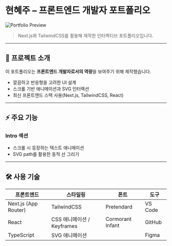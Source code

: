 # 현혜주 – 프론트엔드 개발자 포트폴리오

![Portfolio Preview](https://github.com/user-attachments/assets/1491add2-29fd-4f95-b875-f6a2215ba6d6)


> Next.js와 TailwindCSS를 활용해 제작한 인터랙티브 포트폴리오입니다.

---

## 🖤 프로젝트 소개

이 포트폴리오는 **프론트엔드 개발자로서의 역량**을 보여주기 위해 제작했습니다.

- 깔끔하고 반응형을 고려한 UI 설계
- 스크롤 기반 애니메이션과 SVG 인터랙션
- 최신 프론트엔드 스택 사용(Next.js, TailwindCSS, React)

---

## ⚡ 주요 기능

### Intro 섹션

- 스크롤 시 등장하는 텍스트 애니메이션
- SVG path를 활용한 동적 선 그리기

---

## 🛠 사용 기술

| 프론트엔드           | 스타일링                   | 폰트             | 도구    |
| -------------------- | -------------------------- | ---------------- | ------- |
| Next.js (App Router) | TailwindCSS                | Pretendard       | VS Code |
| React                | CSS 애니메이션 / Keyframes | Cormorant Infant | GitHub  |
| TypeScript           | SVG 애니메이션             |                  | Figma   |
